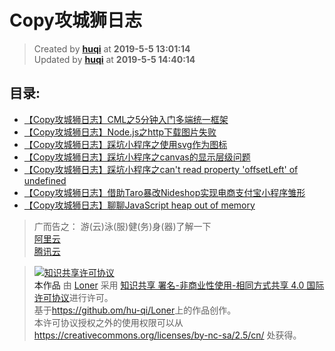 Copy攻城狮日志
===

> Created by **[huqi](https://github.com/hu-qi)** at **2019-5-5 13:01:14**  
> Updated by **[huqi](https://github.com/hu-qi)** at **2019-5-5 14:40:14** 

## 目录:

- [【Copy攻城狮日志】CML之5分钟入门多端统一框架](./Copy攻城狮日志】CML之5分钟入门多端统一框架.md)  
- [【Copy攻城狮日志】Node.js之http下载图片失败](https://segmentfault.com/a/1190000018774173)  
- [【Copy攻城狮日志】踩坑小程序之使用svg作为图标](https://segmentfault.com/a/1190000018769600)  
- [【Copy攻城狮日志】踩坑小程序之canvas的显示层级问题](https://segmentfault.com/a/1190000018757036)  
- [【Copy攻城狮日志】踩坑小程序之can't read property 'offsetLeft' of undefined](https://segmentfault.com/a/1190000018746303)  
- [【Copy攻城狮日志】借助Taro暴改Nideshop实现电商支付宝小程序雏形](https://segmentfault.com/a/1190000017986900)  
- [【Copy攻城狮日志】聊聊JavaScript heap out of memory](https://segmentfault.com/a/1190000017972349) 



> 广而告之：
> 游(云)泳(服)健(务)身(器)了解一下   
> [阿里云](https://promotion.aliyun.com/ntms/yunparter/invite.html?userCode=gpxmc5j3)   
> [腾讯云](https://cloud.tencent.com/redirect.php?redirect=1025&cps_key=f85209197b74eee56e03d8aa6c0db43d&from=console)


> <a rel="license" href="http://creativecommons.org/licenses/by-nc-sa/4.0/"><img alt="知识共享许可协议" style="border-width:0" src="https://i.creativecommons.org/l/by-nc-sa/4.0/88x31.png" /></a><br /><a xmlns:dct="http://purl.org/dc/terms/" property="dct:title">本作品</a> 由 <a xmlns:cc="http://creativecommons.org/ns#" href="https://github.com/hu-qi/Loner" property="cc:attributionName" rel="cc:attributionURL">Loner</a> 采用 <a rel="license" href="http://creativecommons.org/licenses/by-nc-sa/4.0/">知识共享 署名-非商业性使用-相同方式共享 4.0 国际 许可协议</a>进行许可。<br />基于<a xmlns:dct="http://purl.org/dc/terms/" href="https://github.com/hu-qi/Loner" rel="dct:source">https://github.om/hu-qi/Loner</a>上的作品创作。<br />本许可协议授权之外的使用权限可以从 <a xmlns:cc="http://creativecommons.org/ns#" href="https://creativecommons.org/licenses/by-nc-sa/2.5/cn/" rel="cc:morePermissions">https://creativecommons.org/licenses/by-nc-sa/2.5/cn/</a> 处获得。
